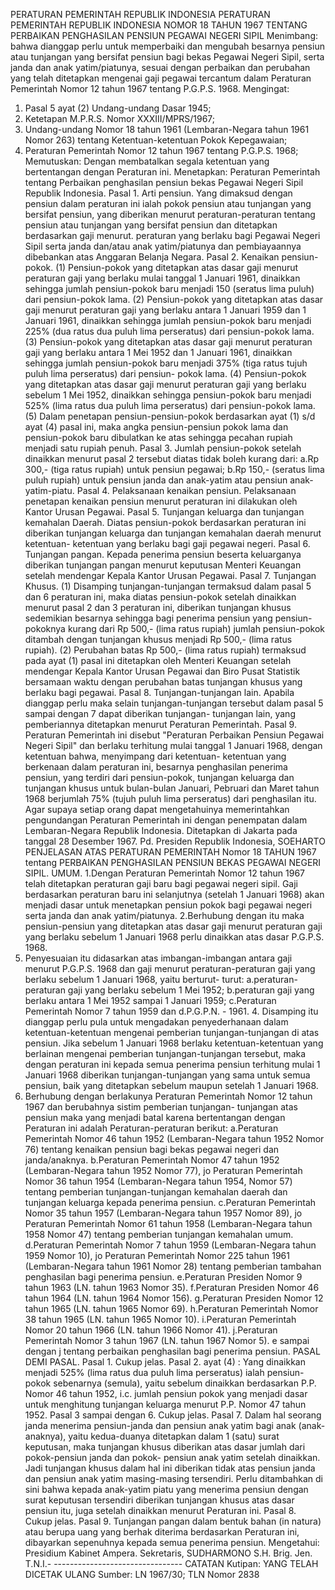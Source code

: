  PERATURAN PEMERINTAH REPUBLIK INDONESIA PERATURAN PEMERINTAH REPUBLIK INDONESIA NOMOR 18 TAHUN 1967 TENTANG PERBAIKAN PENGHASILAN PENSIUN PEGAWAI NEGERI SIPIL
Menimbang:
 bahwa dianggap perlu untuk memperbaiki dan mengubah besarnya pensiun atau tunjangan yang bersifat pensiun bagi bekas Pegawai Negeri Sipil, serta janda dan anak yatim/piatunya, sesuai dengan perbaikan dan perubahan yang telah ditetapkan mengenai gaji pegawai tercantum dalam Peraturan Pemerintah Nomor 12 tahun 1967 tentang P.G.P.S. 1968. Mengingat:
1. Pasal 5 ayat (2) Undang-undang Dasar 1945;
2. Ketetapan M.P.R.S. Nomor XXXIII/MPRS/1967;
3. Undang-undang Nomor 18 tahun 1961 (Lembaran-Negara tahun 1961 Nomor 263) tentang Ketentuan-ketentuan Pokok Kepegawaian;
4. Peraturan Pemerintah Nomor 12 tahun 1967 tentang P.G.P.S. 1968; Memutuskan: Dengan membatalkan segala ketentuan yang bertentangan dengan Peraturan ini. Menetapkan: Peraturan Pemerintah tentang Perbaikan penghasilan pensiun bekas Pegawai Negeri Sipil Republik Indonesia. Pasal 1. Arti pensiun. Yang dimaksud dengan pensiun dalam peraturan ini ialah pokok pensiun atau tunjangan yang bersifat pensiun, yang diberikan menurut peraturan-peraturan tentang pensiun atau tunjangan yang bersifat pensiun dan ditetapkan berdasarkan gaji menurut. peraturan yang berlaku bagi Pegawai Negeri Sipil serta janda dan/atau anak yatim/piatunya dan pembiayaannya dibebankan atas Anggaran Belanja Negara. Pasal 2. Kenaikan pensiun-pokok.
(1) Pensiun-pokok yang ditetapkan atas dasar gaji menurut peraturan gaji yang berlaku mulai tanggal 1 Januari 1961, dinaikkan sehingga jumlah pensiun-pokok baru menjadi 150 (seratus lima puluh) dari pensiun-pokok lama.
(2) Pensiun-pokok yang ditetapkan atas dasar gaji menurut peraturan gaji yang berlaku antara 1 Januari 1959 dan 1 Januari 1961, dinaikkan sehingga jumlah pensiun-pokok baru menjadi 225% (dua ratus dua puluh lima perseratus) dari pensiun-pokok lama.
(3) Pensiun-pokok yang ditetapkan atas dasar gaji menurut peraturan gaji yang berlaku antara 1 Mei 1952 dan 1 Januari 1961, dinaikkan sehingga jumlah pensiun-pokok baru menjadi 375% (tiga ratus tujuh puluh lima perseratus) dari pensiun- pokok lama.
(4) Pensiun-pokok yang ditetapkan atas dasar gaji menurut peraturan gaji yang berlaku sebelum 1 Mei 1952, dinaikkan sehingga pensiun-pokok baru menjadi 525% (lima ratus dua puluh lima perseratus) dari pensiun-pokok lama.
(5) Dalam penetapan pensiun-pensiun-pokok berdasarkan ayat (1) s/d ayat (4) pasal ini, maka angka pensiun-pensiun pokok lama dan pensiun-pokok baru dibulatkan ke atas sehingga pecahan rupiah menjadi satu rupiah penuh. Pasal 3. Jumlah pensiun-pokok setelah dinaikkan menurut pasal 2 tersebut diatas tidak boleh kurang dari:
a.Rp 300,- (tiga ratus rupiah) untuk pensiun pegawai;
b.Rp 150,- (seratus lima puluh rupiah) untuk pensiun janda dan anak-yatim atau pensiun anak-yatim-piatu. Pasal 4. Pelaksanaan kenaikan pensiun. Pelaksanaan penetapan kenaikan pensiun menurut peraturan ini dilakukan oleh Kantor Urusan Pegawai. Pasal 5. Tunjangan keluarga dan tunjangan kemahalan Daerah. Diatas pensiun-pokok berdasarkan peraturan ini diberikan tunjangan keluarga dan tunjangan kemahalan daerah menurut ketentuan- ketentuan yang berlaku bagi gaji pegawai negeri. Pasal 6. Tunjangan pangan. Kepada penerima pensiun beserta keluarganya diberikan tunjangan pangan menurut keputusan Menteri Keuangan setelah mendengar Kepala Kantor Urusan Pegawai. Pasal 7. Tunjangan Khusus.
(1) Disamping tunjangan-tunjangan termaksud dalam pasal 5 dan 6 peraturan ini, maka diatas pensiun-pokok setelah dinaikkan menurut pasal 2 dan 3 peraturan ini, diberikan tunjangan khusus sedemikian besarnya sehingga bagi penerima pensiun yang pensiun-pokoknya kurang dari Rp 500,- (lima ratus rupiah) jumlah pensiun-pokok ditambah dengan tunjangan khusus menjadi Rp 500,- (lima ratus rupiah).
(2) Perubahan batas Rp 500,- (lima ratus rupiah) termaksud pada ayat (1) pasal ini ditetapkan oleh Menteri Keuangan setelah mendengar Kepala Kantor Urusan Pegawai dan Biro Pusat Statistik bersamaan waktu dengan perubahan batas tunjangan khusus yang berlaku bagi pegawai. Pasal 8. Tunjangan-tunjangan lain. Apabila dianggap perlu maka selain tunjangan-tunjangan tersebut dalam pasal 5 sampai dengan 7 dapat diberikan tunjangan- tunjangan lain, yang pemberiannya ditetapkan menurut Peraturan Pemerintah. Pasal 9. Peraturan Pemerintah ini disebut "Peraturan Perbaikan Pensiun Pegawai Negeri Sipil" dan berlaku terhitung mulai tanggal 1 Januari 1968, dengan ketentuan bahwa, menyimpang dari ketentuan- ketentuan yang berkenaan dalam peraturan ini, besarnya penghasilan penerima pensiun, yang terdiri dari pensiun-pokok, tunjangan keluarga dan tunjangan khusus untuk bulan-bulan Januari, Pebruari dan Maret tahun 1968 berjumlah 75% (tujuh puluh lima perseratus) dari penghasilan itu. Agar supaya setiap orang dapat mengetahuinya memerintahkan pengundangan Peraturan Pemerintah ini dengan penempatan dalam Lembaran-Negara Republik Indonesia. Ditetapkan di Jakarta pada tanggal 28 Desember 1967. Pd. Presiden Republik Indonesia, SOEHARTO PENJELASAN ATAS PERATURAN PEMERINTAH Nomor 18 TAHUN 1967 tentang PERBAIKAN PENGHASILAN PENSIUN BEKAS PEGAWAI NEGERI SIPIL. UMUM.
1.Dengan Peraturan Pemerintah Nomor 12 tahun 1967 telah ditetapkan peraturan gaji baru bagi pegawai negeri sipil. Gaji berdasarkan peraturan baru ini selanjutnya (setelah 1 Januari 1968) akan menjadi dasar untuk menetapkan pensiun pokok bagi pegawai negeri serta janda dan anak yatim/piatunya.
2.Berhubung dengan itu maka pensiun-pensiun yang ditetapkan atas dasar gaji menurut peraturan gaji yang berlaku sebelum 1 Januari 1968 perlu dinaikkan atas dasar P.G.P.S. 1968.
3. Penyesuaian itu didasarkan atas imbangan-imbangan antara gaji menurut P.G.P.S. 1968 dan gaji menurut peraturan-peraturan gaji yang berlaku sebelum 1 Januari 1968, yaitu berturut- turut:
a.peraturan-peraturan gaji yang berlaku sebelum 1 Mei 1952;
b.peraturan gaji yang berlaku antara 1 Mei 1952 sampai 1 Januari 1959;
c.Peraturan Pemerintah Nomor 7 tahun 1959 dan d.P.G.P.N. - 1961. 4. Disamping itu dianggap perlu pula untuk mengadakan penyederhanaan dalam ketentuan-ketentuan mengenai pemberian tunjangan-tunjangan di atas pensiun. Jika sebelum 1 Januari 1968 berlaku ketentuan-ketentuan yang berlainan mengenai pemberian tunjangan-tunjangan tersebut, maka dengan peraturan ini kepada semua penerima pensiun terhitung mulai 1 Januari 1968 diberikan tunjangan-tunjangan yang sama untuk semua pensiun, baik yang ditetapkan sebelum maupun setelah 1 Januari 1968.
5. Berhubung dengan berlakunya Peraturan Pemerintah Nomor 12 tahun 1967 dan berubahnya sistim pemberian tunjangan- tunjangan atas pensiun maka yang menjadi batal karena bertentangan dengan Peraturan ini adalah Peraturan-peraturan berikut:
a.Peraturan Pemerintah Nomor 46 tahun 1952 (Lembaran-Negara tahun 1952 Nomor 76) tentang kenaikan pensiun bagi bekas pegawai negeri dan janda/anaknya.
b.Peraturan Pemerintah Nomor 47 tahun 1952 (Lembaran-Negara tahun 1952 Nomor 77), jo Peraturan Pemerintah Nomor 36 tahun 1954 (Lembaran-Negara tahun 1954, Nomor 57) tentang pemberian tunjangan-tunjangan kemahalan daerah dan tunjangan keluarga kepada penerima pensiun.
c.Peraturan Pemerintah Nomor 35 tahun 1957 (Lembaran-Negara tahun 1957 Nomor 89), jo Peraturan Pemerintah Nomor 61 tahun 1958 (Lembaran-Negara tahun 1958 Nomor 47) tentang pemberian tunjangan kemahalan umum.
d.Peraturan Pemerintah Nomor 7 tahun 1959 (Lembaran-Negara tahun 1959 Nomor 10), jo Peraturan Pemerintah Nomor 225 tahun 1961 (Lembaran-Negara tahun 1961 Nomor 28) tentang pemberian tambahan penghasilan bagi penerima pensiun.
e.Peraturan Presiden Nomor 9 tahun 1963 (LN. tahun 1963 Nomor 35).
f.Peraturan Presiden Nomor 46 tahun 1964 (LN. tahun 1964 Nomor 156).
g.Peraturan Presiden Nomor 12 tahun 1965 (LN. tahun 1965 Nomor 69).
h.Peraturan Pemerintah Nomor 38 tahun 1965 (LN. tahun 1965 Nomor 10).
i.Peraturan Pemerintah Nomor 20 tahun 1966 (LN. tahun 1966 Nomor 41).
j.Peraturan Pemerintah Nomor 3 tahun 1967 (LN. tahun 1967 Nomor 5). e sampai dengan j tentang perbaikan penghasilan bagi penerima pensiun. PASAL DEMI PASAL. Pasal 1. Cukup jelas. Pasal 2. ayat (4) : Yang dinaikkan menjadi 525% (lima ratus dua puluh lima perseratus) ialah pensiun-pokok sebenarnya (semula), yaitu sebelum dinaikkan berdasarkan P.P. Nomor 46 tahun 1952, i.c. jumlah pensiun pokok yang menjadi dasar untuk menghitung tunjangan keluarga menurut P.P. Nomor 47 tahun 1952. Pasal 3 sampai dengan 6. Cukup jelas. Pasal 7. Dalam hal seorang janda menerima pensiun-janda dan pensiun anak yatim bagi anak (anak-anaknya), yaitu kedua-duanya ditetapkan dalam 1 (satu) surat keputusan, maka tunjangan khusus diberikan atas dasar jumlah dari pokok-pensiun janda dan pokok- pensiun anak yatim setelah dinaikkan. Jadi tunjangan khusus dalam hal ini diberikan tidak atas pensiun janda dan pensiun anak yatim masing-masing tersendiri. Perlu ditambahkan di sini bahwa kepada anak-yatim piatu yang menerima pensiun dengan surat keputusan tersendiri diberikan tunjangan khusus atas dasar pensiun itu, juga setelah dinaikkan menurut Peraturan ini. Pasal 8. Cukup jelas. Pasal 9. Tunjangan pangan dalam bentuk bahan (in natura) atau berupa uang yang berhak diterima berdasarkan Peraturan ini, dibayarkan sepenuhnya kepada semua penerima pensiun. Mengetahui: Presidium Kabinet Ampera. Sekretaris, SUDHARMONO S.H. Brig. Jen. T.N.I.- -------------------------------- CATATAN Kutipan: YANG TELAH DICETAK ULANG Sumber: LN 1967/30; TLN Nomor 2838